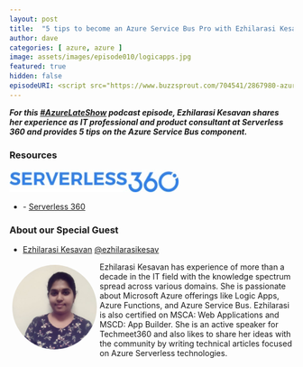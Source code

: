 ```yaml
---
layout: post
title:  "5 tips to become an Azure Service Bus Pro with Ezhilarasi Kesavan"
author: dave
categories: [ azure, azure ]
image: assets/images/episode010/logicapps.jpg
featured: true
hidden: false
episodeURI: <script src="https://www.buzzsprout.com/704541/2867980-azure-late-show-episode-011-5-tips-to-become-azure-service-bus-pro-with-ezhilarasi-kesavan.js?container_id=buzzsprout-player-2867980&player=small" type="text/javascript" charset="utf-8"></script>
---
```


<p>
<div id="buzzsprout-player-2867980"></div>
<script src="https://www.buzzsprout.com/704541/2867980-azure-late-show-episode-011-5-tips-to-become-azure-service-bus-pro-with-ezhilarasi-kesavan.js?container_id=buzzsprout-player-2867980&player=small" type="text/javascript" charset="utf-8"></script>
</p>
<p style="font-style: oblique;font-weight: bolder;">
For this <a href="https://twitter.com/search?q=%23AzureLateShow&src=typeahead_click" target="_blank">#AzureLateShow</a> podcast episode, Ezhilarasi Kesavan shares her experience as IT professional and product consultant at Serverless 360 and provides 5 tips on the Azure Service Bus component.  </p>


<h3>Resources</h3>
 
 <img src="../assets/images/episode010/serverless360.jpg" alt="Serverless360" style="width:300px;">

 + <i class="fas fa-globe"></i> - <a href=" https://www.serverless360.com/" target="_blank">Serverless 360</a>



<h3> About our Special Guest</h3>

+ <a href="https://www.linkedin.com/in/ezhilarasi-kesavan-a0902a109/" target="_blank">Ezhilarasi Kesavan</a> 
<i class="fab fa-twitter"></i><a href="https://twitter.com/ezhilarasikesav" target="_blank"> @ezhilarasikesav</a>


<img src="../assets/images/episode010/ezhilarasi.jpg" alt="Ezhilarasi" style="width:150px;border-radius: 50%;clear:both;float:left;padding: 5px;">

<p>Ezhilarasi Kesavan has experience of more than a decade in the IT field with the knowledge spectrum spread across various domains. She is passionate about Microsoft Azure offerings like Logic Apps, Azure Functions, and Azure Service Bus. Ezhilarasi is also certified on MSCA: Web Applications and MSCD: App Builder. She is an active speaker for Techmeet360 and also likes to share her ideas with the community by writing technical articles focused on Azure Serverless technologies. 
</p>